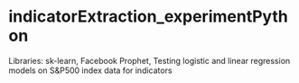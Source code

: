 # indicatorExtraction_experimentPython
Libraries:
sk-learn, Facebook Prophet, 
Testing logistic and linear regression models on S&P500 index data for indicators

